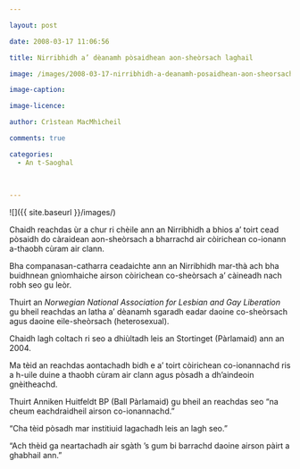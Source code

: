 ```yaml
---

layout: post

date: 2008-03-17 11:06:56

title: Nirribhidh a’ dèanamh pòsaidhean aon-sheòrsach laghail

image: /images/2008-03-17-nirribhidh-a-deanamh-posaidhean-aon-sheorsach-laghail.jpg

image-caption:

image-licence:

author: Crìstean MacMhìcheil

comments: true

categories:
  - An t-Saoghal
  
  

---
```


![]({{ site.baseurl }}/images/)

Chaidh reachdas ùr a chur ri chèile ann an Nirribhidh a bhios a’ toirt cead pòsaidh do càraidean aon-sheòrsach a bharrachd air còirichean co-ionann a-thaobh cùram air clann.

<!--more-->

Bha companasan-catharra ceadaichte ann an Nirribhidh mar-thà ach bha buidhnean gnìomhaiche airson còirichean co-sheòrsach a’ càineadh nach robh seo gu leòr.

Thuirt an _Norwegian National Association for Lesbian and Gay Liberation_ gu bheil reachdas an latha a’ dèanamh sgaradh eadar daoine co-sheòrsach agus daoine eile-sheòrsach (heterosexual).

Chaidh lagh coltach ri seo a dhiùltadh leis an Stortinget (Pàrlamaid) ann an 2004.

Ma tèid an reachdas aontachadh bidh e a’ toirt còirichean co-ionannachd ris a h-uile duine a thaobh cùram air clann agus pòsadh a dh’aindeoin gnèitheachd.

Thuirt Anniken Huitfeldt BP (Ball Pàrlamaid) gu bheil an reachdas seo “na cheum eachdraidheil airson co-ionannachd.”

“Cha tèid pòsadh mar institiuid lagachadh leis an lagh seo.”

“Ach thèid ga neartachadh air sgàth ’s gum bi barrachd daoine airson pàirt a ghabhail ann.”
